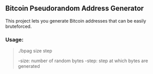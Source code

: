 ## Bitcoin Pseudorandom Address Generator

This project lets you generate Bitcoin addresses that can be easily bruteforced.

### Usage:

>./bpag size step
>
>-size: number of random bytes
>-step: step at which bytes are generated
